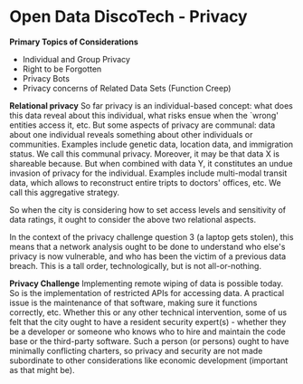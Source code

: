 # Open Data DiscoTech - Privacy
**Primary Topics of Considerations**
- Individual and Group Privacy
- Right to be Forgotten
- Privacy Bots
- Privacy concerns of Related Data Sets (Function Creep)

**Relational privacy**
So far privacy is an individual-based concept: what does this data reveal about this individual, what risks ensue when the `wrong' entities access it, etc.
But some aspects of privacy are communal: data about one individual reveals something about other individuals or communities. Examples include genetic data, location data, and immigration status. We call this communal privacy.
Moreover, it may be that data X is shareable because. But when combined with data Y, it constitutes an undue invasion of privacy for the individual. 
Examples include multi-modal transit data, which allows to reconstruct entire tripts to doctors' offices, etc. We call this aggregative strategy.

So when the city is considering how to set access levels and sensitivity of data ratings, it ought to consider the above two relational aspects.

In the context of the privacy challenge question 3 (a laptop gets stolen), this means that a network analysis ought to be done to understand who else's privacy is now vulnerable, and who has been the victim of a previous data breach. 
This is a tall order, technologically, but is not all-or-nothing.

**Privacy Challenge**
Implementing remote wiping of data is possible today. So is the implementation of restricted APIs for accessing data. A practical issue is the maintenance of that software, making sure it functions correctly, etc. Whether this or any other technical intervention, some of us felt that the city ought to have a resident security expert(s) - whether they be a developer or someone who knows who to hire and maintain the code base or the third-party software. Such a person (or persons) ought to have minimally conflicting charters, so privacy and security are not made subordinate to other considerations like economic development (important as that might be).
